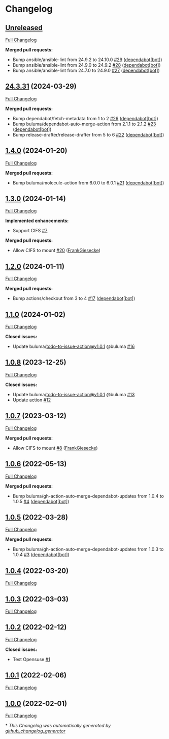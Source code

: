# Changelog

## [Unreleased](https://github.com/buluma/ansible-role-mount/tree/HEAD)

[Full Changelog](https://github.com/buluma/ansible-role-mount/compare/24.3.31...HEAD)

**Merged pull requests:**

- Bump ansible/ansible-lint from 24.9.2 to 24.10.0 [\#29](https://github.com/buluma/ansible-role-mount/pull/29) ([dependabot[bot]](https://github.com/apps/dependabot))
- Bump ansible/ansible-lint from 24.9.0 to 24.9.2 [\#28](https://github.com/buluma/ansible-role-mount/pull/28) ([dependabot[bot]](https://github.com/apps/dependabot))
- Bump ansible/ansible-lint from 24.7.0 to 24.9.0 [\#27](https://github.com/buluma/ansible-role-mount/pull/27) ([dependabot[bot]](https://github.com/apps/dependabot))

## [24.3.31](https://github.com/buluma/ansible-role-mount/tree/24.3.31) (2024-03-29)

[Full Changelog](https://github.com/buluma/ansible-role-mount/compare/1.4.0...24.3.31)

**Merged pull requests:**

- Bump dependabot/fetch-metadata from 1 to 2 [\#26](https://github.com/buluma/ansible-role-mount/pull/26) ([dependabot[bot]](https://github.com/apps/dependabot))
- Bump buluma/dependabot-auto-merge-action from 2.1.1 to 2.1.2 [\#23](https://github.com/buluma/ansible-role-mount/pull/23) ([dependabot[bot]](https://github.com/apps/dependabot))
- Bump release-drafter/release-drafter from 5 to 6 [\#22](https://github.com/buluma/ansible-role-mount/pull/22) ([dependabot[bot]](https://github.com/apps/dependabot))

## [1.4.0](https://github.com/buluma/ansible-role-mount/tree/1.4.0) (2024-01-20)

[Full Changelog](https://github.com/buluma/ansible-role-mount/compare/1.3.0...1.4.0)

**Merged pull requests:**

- Bump buluma/molecule-action from 6.0.0 to 6.0.1 [\#21](https://github.com/buluma/ansible-role-mount/pull/21) ([dependabot[bot]](https://github.com/apps/dependabot))

## [1.3.0](https://github.com/buluma/ansible-role-mount/tree/1.3.0) (2024-01-14)

[Full Changelog](https://github.com/buluma/ansible-role-mount/compare/1.2.0...1.3.0)

**Implemented enhancements:**

- Support CIFS [\#7](https://github.com/buluma/ansible-role-mount/issues/7)

**Merged pull requests:**

- Allow CIFS to mount [\#20](https://github.com/buluma/ansible-role-mount/pull/20) ([FrankGiesecke](https://github.com/FrankGiesecke))

## [1.2.0](https://github.com/buluma/ansible-role-mount/tree/1.2.0) (2024-01-11)

[Full Changelog](https://github.com/buluma/ansible-role-mount/compare/1.1.0...1.2.0)

**Merged pull requests:**

- Bump actions/checkout from 3 to 4 [\#17](https://github.com/buluma/ansible-role-mount/pull/17) ([dependabot[bot]](https://github.com/apps/dependabot))

## [1.1.0](https://github.com/buluma/ansible-role-mount/tree/1.1.0) (2024-01-02)

[Full Changelog](https://github.com/buluma/ansible-role-mount/compare/1.0.8...1.1.0)

**Closed issues:**

- Update buluma/todo-to-issue-action@v1.0.1 @buluma [\#16](https://github.com/buluma/ansible-role-mount/issues/16)

## [1.0.8](https://github.com/buluma/ansible-role-mount/tree/1.0.8) (2023-12-25)

[Full Changelog](https://github.com/buluma/ansible-role-mount/compare/1.0.7...1.0.8)

**Closed issues:**

- Update buluma/todo-to-issue-action@v1.0.1 @buluma [\#13](https://github.com/buluma/ansible-role-mount/issues/13)
- Update action [\#12](https://github.com/buluma/ansible-role-mount/issues/12)

## [1.0.7](https://github.com/buluma/ansible-role-mount/tree/1.0.7) (2023-03-12)

[Full Changelog](https://github.com/buluma/ansible-role-mount/compare/1.0.6...1.0.7)

**Merged pull requests:**

- Allow CIFS to mount [\#8](https://github.com/buluma/ansible-role-mount/pull/8) ([FrankGiesecke](https://github.com/FrankGiesecke))

## [1.0.6](https://github.com/buluma/ansible-role-mount/tree/1.0.6) (2022-05-13)

[Full Changelog](https://github.com/buluma/ansible-role-mount/compare/1.0.5...1.0.6)

**Merged pull requests:**

- Bump buluma/gh-action-auto-merge-dependabot-updates from 1.0.4 to 1.0.5 [\#4](https://github.com/buluma/ansible-role-mount/pull/4) ([dependabot[bot]](https://github.com/apps/dependabot))

## [1.0.5](https://github.com/buluma/ansible-role-mount/tree/1.0.5) (2022-03-28)

[Full Changelog](https://github.com/buluma/ansible-role-mount/compare/1.0.4...1.0.5)

**Merged pull requests:**

- Bump buluma/gh-action-auto-merge-dependabot-updates from 1.0.3 to 1.0.4 [\#3](https://github.com/buluma/ansible-role-mount/pull/3) ([dependabot[bot]](https://github.com/apps/dependabot))

## [1.0.4](https://github.com/buluma/ansible-role-mount/tree/1.0.4) (2022-03-20)

[Full Changelog](https://github.com/buluma/ansible-role-mount/compare/1.0.3...1.0.4)

## [1.0.3](https://github.com/buluma/ansible-role-mount/tree/1.0.3) (2022-03-03)

[Full Changelog](https://github.com/buluma/ansible-role-mount/compare/1.0.2...1.0.3)

## [1.0.2](https://github.com/buluma/ansible-role-mount/tree/1.0.2) (2022-02-12)

[Full Changelog](https://github.com/buluma/ansible-role-mount/compare/1.0.1...1.0.2)

**Closed issues:**

- Test Opensuse [\#1](https://github.com/buluma/ansible-role-mount/issues/1)

## [1.0.1](https://github.com/buluma/ansible-role-mount/tree/1.0.1) (2022-02-06)

[Full Changelog](https://github.com/buluma/ansible-role-mount/compare/1.0.0...1.0.1)

## [1.0.0](https://github.com/buluma/ansible-role-mount/tree/1.0.0) (2022-02-01)

[Full Changelog](https://github.com/buluma/ansible-role-mount/compare/00b2ac6b8d24f30bdba0b2e4219bda1c3b0f2616...1.0.0)



\* *This Changelog was automatically generated by [github_changelog_generator](https://github.com/github-changelog-generator/github-changelog-generator)*
